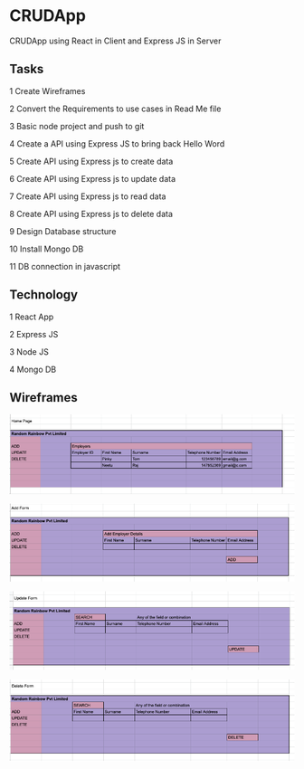 # CRUDApp
CRUDApp using React in Client and Express JS in Server

## Tasks
1	Create Wireframes

2	Convert the Requirements to use cases in Read Me file

3	Basic node project and push to git

4	Create a API using Express JS to bring back Hello Word

5	Create API using Express js to create data

6	Create API using Express js to update data

7	Create API using Express js to read data

8	Create API using Express js to delete data

9	Design Database structure

10	Install Mongo DB

11	DB connection in javascript

## Technology
1	React App

2	Express JS

3	Node JS

4	Mongo DB

## Wireframes

![Home Page](CRUD-HomePage.png)

![Add Form Page](CRUD-AddForm.png)

![Update Form Page](CRUD-Updateform.png)

![Delete Form Page](CRUD-Deleteform.png)
